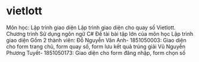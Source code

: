 # vietlott
Môn học: Lập trình giao diện 
Lập trình giao diện cho quay số Vietlott.
Chương trình Sử dụng ngôn ngữ C#
Đề tài bài tập lớn của môn học Lập trình giao diện
Gồm 2 thành viên: 
  Đỗ Nguyễn Vân Anh- 1851050003: Giao diện cho form trang chủ, form quay số, form lưu kết quả trúng giải
Vũ Nguyễn Phương Tuyết- 1851050173: Giao diện cho form đăng nhập, form chọn số 
